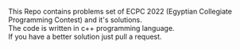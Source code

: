 This Repo contains problems set of ECPC 2022 (Egyptian Collegiate Programming Contest) and it's solutions.<br/>
The code is written in c++ programming language.<br/>
If you have a better solution just pull a request.<br/>

